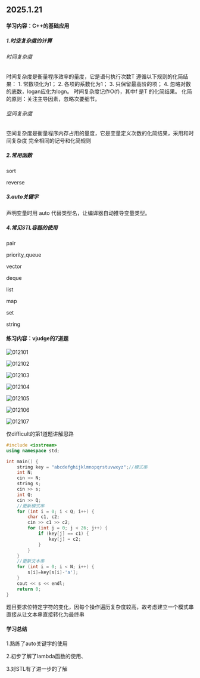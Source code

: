 ## 2025.1.21

#### 学习内容：C++的基础应用

##### 1.时空复杂度的计算

###### 时间复杂度

时间复杂度是衡量程序效率的量度，它是语句执行次数T 遵循以下规则的化简结果： 1. 常数项化为1； 2. 各项的系数化为1； 3. 只保留最高阶的项； 4. 忽略对数的底数，logan应化为logn。 时间复杂度记作O(f)，其中f 是T 的化简结果。 化简的原则：关注主导因素，忽略次要细节。

###### 空间复杂度

空间复杂度是衡量程序内存占用的量度，它是变量定义次数的化简结果，采用和时间复杂度 完全相同的记号和化简规则

##### 2.常用函数

sort

reverse

##### 3.auto关键字

声明变量时用 auto 代替类型名，让编译器自动推导变量类型。

##### 4.常见STL容器的使用

pair

priority_queue

vector

deque

list

map

set

string

#### 练习内容：vjudge的7道题



![012101](picture/012101.png)

![012102](picture/012102.png)

![012103](picture/012103.png)

![012104](picture/012104.png)

![012105](picture/012105.png)

![012106](picture/012106.png)

![012107](picture/012107.png)

仅difficult的第1道题讲解思路

```c++
#include <iostream>
using namespace std;

int main() {
	string key = "abcdefghijklmnopqrstuvwxyz";//模式串
	int N;
	cin >> N;
	string s;
	cin >> s;
	int Q;
	cin >> Q;
    //更新模式串
	for (int i = 0; i < Q; i++) {
		char c1, c2;
		cin >> c1 >> c2;
		for (int j = 0; j < 26; j++) {
			if (key[j] == c1) {
				key[j] = c2;
			}
		}
	}
    //更新文本串
	for (int i = 0; i < N; i++) {
		s[i]=key[s[i]-'a'];
	}
	cout << s << endl;
	return 0;
}
```

题目要求位特定字符的变化，因每个操作遍历复杂度较高，故考虑建立一个模式串直接从让文本串直接转化为最终串

#### 学习总结

1.熟练了auto关键字的使用

2.初步了解了lambda函数的使用、

3.对STL有了进一步的了解

